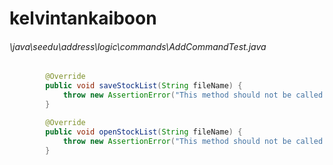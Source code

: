# kelvintankaiboon
###### \java\seedu\address\logic\commands\AddCommandTest.java
``` java
        @Override
        public void saveStockList(String fileName) {
            throw new AssertionError("This method should not be called.");
        }

        @Override
        public void openStockList(String fileName) {
            throw new AssertionError("This method should not be called.");
        }
```

